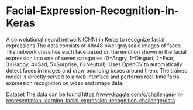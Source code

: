 # Facial-Expression-Recognition-in-Keras
A convolutional neural network (CNN) in Keras to recognize facial expressions The data consists of 48x48 pixel grayscale images of faces. The network classifies each face based on the emotion shown in the facial expression into one of seven categories (0=Angry, 1=Disgust, 2=Fear, 3=Happy, 4=Sad, 5=Surprise, 6=Neutral). Uses OpenCV to automatically detect faces in images and draw bounding boxes around them. The trained model is directly served to a web interface and performs real-time facial expression recognition on video and image data.  

Dataset The data can be found https://www.kaggle.com/c/challenges-in-representation-learning-facial-expression-recognition-challenge/data
